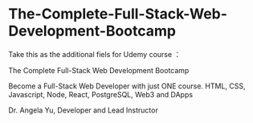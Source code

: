 # The-Complete-Full-Stack-Web-Development-Bootcamp

Take this as the additional fiels for Udemy course ：

The Complete Full-Stack Web Development Bootcamp

Become a Full-Stack Web Developer with just ONE course. HTML, CSS, Javascript, Node, React, PostgreSQL, Web3 and DApps


Dr. Angela Yu, Developer and Lead Instructor
